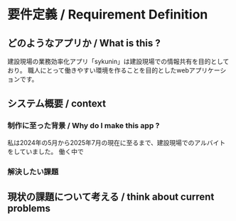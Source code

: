 # 要件定義 / Requirement Definition
## どのようなアプリか / What is this ?
建設現場の業務効率化アプリ「sykunin」は建設現場での情報共有を目的としており。
職人にとって働きやすい環境を作ることを目的としたwebアプリケーションです。
## システム概要 / context
### 制作に至った背景 / Why do I make this app ?
私は2024年の5月から2025年7月の現在に至るまで、建設現場でのアルバイトをしていました。
働く中で

### 解決したい課題



## 現状の課題について考える / think about current problems

